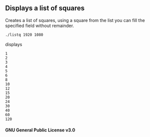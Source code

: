 ## Displays a list of squares

Creates a list of squares, using a square from the list you can fill the specified field without remainder.

```bash
./listq 1920 1080
```
displays

```text
1
2
3
4
5
6
8
10
12
15
20
24
30
40
60
120
```

#### GNU General Public License v3.0
